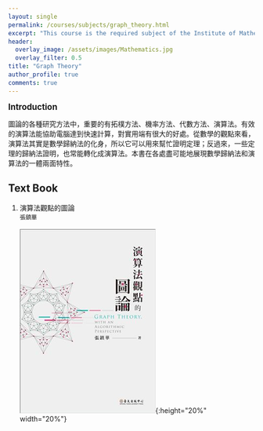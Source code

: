 ```yaml
---
layout: single
permalink: /courses/subjects/graph_theory.html
excerpt: "This course is the required subject of the Institute of Mathematics."
header:
  overlay_image: /assets/images/Mathematics.jpg
  overlay_filter: 0.5
title: "Graph Theory"
author_profile: true
comments: true
---
```


<big><b>Introduction</b></big>

圖論的各種研究方法中，重要的有拓樸方法、機率方法、代數方法、演算法。有效的演算法能協助電腦達到快速計算，對實用端有很大的好處。從數學的觀點來看，演算法其實是數學歸納法的化身，所以它可以用來幫忙證明定理；反過來，一些定理的歸納法證明，也常能轉化成演算法。本書在各處盡可能地展現數學歸納法和演算法的一體兩面特性。

## Text Book

   1. 演算法觀點的圖論<br>
   <small>張鎮華</small><br><br>
   ![](/assets/images/courses/GraphTheory.jpg){:height="20%" width="20%"}


